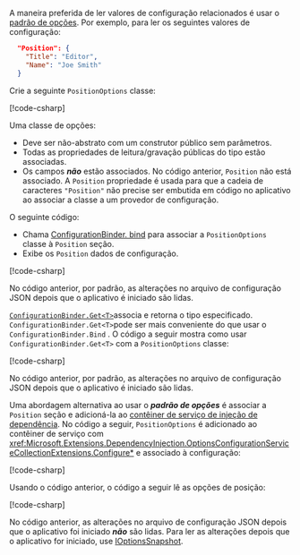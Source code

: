 A maneira preferida de ler valores de configuração relacionados é usar o [padrão de opções](xref:fundamentals/configuration/options). Por exemplo, para ler os seguintes valores de configuração:

```json
  "Position": {
    "Title": "Editor",
    "Name": "Joe Smith"
  }
```

Crie a seguinte `PositionOptions` classe:

[!code-csharp[](~/fundamentals/configuration/index/samples/3.x/ConfigSample/Options/PositionOptions.cs?name=snippet)]

Uma classe de opções:

* Deve ser não-abstrato com um construtor público sem parâmetros.
* Todas as propriedades de leitura/gravação públicas do tipo estão associadas.
* Os campos ***não*** estão associados. No código anterior, `Position` não está associado. A `Position` propriedade é usada para que a cadeia de caracteres `"Position"` não precise ser embutida em código no aplicativo ao associar a classe a um provedor de configuração.

O seguinte código:

* Chama [ConfigurationBinder. bind](xref:Microsoft.Extensions.Configuration.ConfigurationBinder.Bind*) para associar a `PositionOptions` classe à `Position` seção.
* Exibe os `Position` dados de configuração.

[!code-csharp[](~/fundamentals/configuration/index/samples/3.x/ConfigSample/Pages/Test22.cshtml.cs?name=snippet)]

No código anterior, por padrão, as alterações no arquivo de configuração JSON depois que o aplicativo é iniciado são lidas.

[`ConfigurationBinder.Get<T>`](xref:Microsoft.Extensions.Configuration.ConfigurationBinder.Get*)associa e retorna o tipo especificado. `ConfigurationBinder.Get<T>`pode ser mais conveniente do que usar o `ConfigurationBinder.Bind` . O código a seguir mostra como usar `ConfigurationBinder.Get<T>` com a `PositionOptions` classe:

[!code-csharp[](~/fundamentals/configuration/index/samples/3.x/ConfigSample/Pages/Test21.cshtml.cs?name=snippet)]

No código anterior, por padrão, as alterações no arquivo de configuração JSON depois que o aplicativo é iniciado são lidas.

Uma abordagem alternativa ao usar o ***padrão de opções*** é associar a `Position` seção e adicioná-la ao [contêiner de serviço de injeção de dependência](xref:fundamentals/dependency-injection). No código a seguir, `PositionOptions` é adicionado ao contêiner de serviço com <xref:Microsoft.Extensions.DependencyInjection.OptionsConfigurationServiceCollectionExtensions.Configure*> e associado à configuração:

[!code-csharp[](~/fundamentals/configuration/index/samples/3.x/ConfigSample/Startup.cs?name=snippet)]

Usando o código anterior, o código a seguir lê as opções de posição:

[!code-csharp[](~/fundamentals/configuration/index/samples/3.x/ConfigSample/Pages/Test2.cshtml.cs?name=snippet)]

No código anterior, as alterações no arquivo de configuração JSON depois que o aplicativo foi iniciado ***não*** são lidas. Para ler as alterações depois que o aplicativo for iniciado, use [IOptionsSnapshot](xref:fundamentals/configuration/options#ios).
